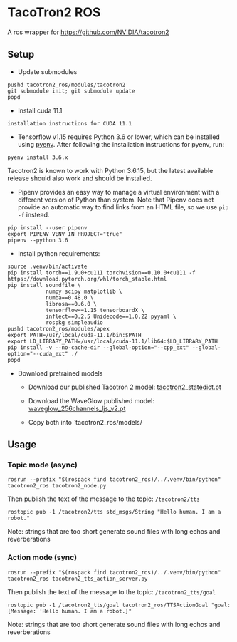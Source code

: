 # TacoTron2 ROS

A ros wrapper for https://github.com/NVIDIA/tacotron2

## Setup

- Update submodules

```
pushd tacotron2_ros/modules/tacotron2
git submodule init; git submodule update
popd
```

- Install cuda 11.1

```
installation instructions for CUDA 11.1
```

- Tensorflow v1.15 requires Python 3.6 or lower, which can be installed using [pyenv](https://github.com/pyenv/pyenv). After following the installation instructions for pyenv, run:

```
pyenv install 3.6.x
```

Tacotron2 is known to work with Python 3.6.15, but the latest available release should also work and should be installed.

- Pipenv provides an easy way to manage a virtual environment with a different version of Python than system. Note that Pipenv does not provide an automatic way to find links from an HTML file, so we use `pip -f` instead.

```
pip install --user pipenv
export PIPENV_VENV_IN_PROJECT="true"
pipenv --python 3.6
```

- Install python requirements:

```
source .venv/bin/activate
pip install torch==1.9.0+cu111 torchvision==0.10.0+cu111 -f https://download.pytorch.org/whl/torch_stable.html
pip install soundfile \
            numpy scipy matplotlib \
            numba==0.48.0 \
            librosa==0.6.0 \
            tensorflow==1.15 tensorboardX \
            inflect==0.2.5 Unidecode==1.0.22 pyyaml \
            rospkg simpleaudio
pushd tacotron2_ros/modules/apex
export PATH=/usr/local/cuda-11.1/bin:$PATH
export LD_LIBRARY_PATH=/usr/local/cuda-11.1/lib64:$LD_LIBRARY_PATH
pip install -v --no-cache-dir --global-option="--cpp_ext" --global-option="--cuda_ext" ./
popd
```

- Download pretrained models

  - Download our published Tacotron 2 model: [tacotron2_statedict.pt](https://drive.google.com/file/d/1c5ZTuT7J08wLUoVZ2KkUs_VdZuJ86ZqA/view)

  - Download the WaveGlow published model: [waveglow_256channels_ljs_v2.pt](https://drive.google.com/file/d/1WsibBTsuRg_SF2Z6L6NFRTT-NjEy1oTx/view)

  - Copy both into `tacotron2_ros/models/

## Usage

### Topic mode (async)

```
rosrun --prefix "$(rospack find tacotron2_ros)/../.venv/bin/python" tacotron2_ros tacotron2_node.py
```

Then publish the text of the message to the topic: `/tacotron2/tts`

```
rostopic pub -1 /tacotron2/tts std_msgs/String "Hello human. I am a robot."
```

Note: strings that are too short generate sound files with long echos and reverberations

### Action mode (sync)

```
rosrun --prefix "$(rospack find tacotron2_ros)/../.venv/bin/python" tacotron2_ros tacotron2_tts_action_server.py
```

Then publish the text of the message to the topic: `/tacotron2_tts/goal`

```
rostopic pub -1 /tacotron2_tts/goal tacotron2_ros/TTSActionGoal "goal: {Message: 'Hello human. I am a robot.}"
```

Note: strings that are too short generate sound files with long echos and reverberations

